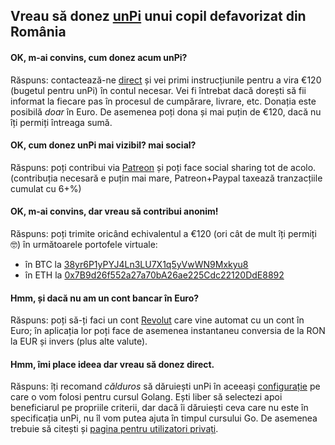 ## Vreau să donez [unPi](https://www.unpi.ro/) unui copil defavorizat din România

#### OK, m-ai convins, cum donez acum unPi?

Răspuns: contactează-ne [direct](mailto:donez@unpi.ro?subject=vreau%20sa%20donez%20unPi) și vei primi instrucțiunile pentru a vira €120 (bugetul pentru unPi) în contul necesar. Vei fi întrebat dacă dorești să fii informat la fiecare pas în procesul de cumpărare, livrare, etc. Donația este posibilă _doar_ în Euro. De asemenea poți dona și mai puțin de €120, dacă nu îți permiți întreaga sumă.

#### OK, cum donez unPi mai vizibil? mai social?

Răspuns: poți contribui via [Patreon](https://www.patreon.com/unPi) și poți face social sharing tot de acolo. (contribuția necesară e puțin mai mare, Patreon+Paypal taxează tranzacțiile cumulat cu 6+%)

#### OK, m-ai convins, dar vreau să contribui anonim!

Răspuns: poți trimite oricând echivalentul a €120 (ori cât de mult îți permiți 🤓) în următoarele portofele virtuale:

- în BTC la [38yr6P1yPYJ4Ln3LU7X1q5yVwWN9Mxkyu8](https://www.blockchain.com/btc/address/38yr6P1yPYJ4Ln3LU7X1q5yVwWN9Mxkyu8)
- în ETH la [0x7B9d26f552a27a70bA26ae225Cdc22120DdE8892](https://www.blockchain.com/eth/address/0x7B9d26f552a27a70bA26ae225Cdc22120DdE8892)

#### Hmm, și dacă nu am un cont bancar în Euro?

Răspuns: poți să-ți faci un cont [Revolut](https://www.revolut.com) care vine automat cu un cont în Euro; în aplicația lor poți face de asemenea instantaneu conversia de la RON la EUR și invers (plus alte valute).

#### Hmm, îmi place ideea dar vreau să donez direct.

Răspuns: îți recomand _călduros_ să dăruiești unPi în aceeași [configurație](https://www.unpi.ro/spec/) pe care o vom folosi pentru cursul Golang. Ești liber să selectezi apoi beneficiarul pe propriile criterii, dar dacă îi dăruiești ceva care nu este în specificația unPi, nu îl vom putea ajuta în timpul cursului Go. De asemenea trebuie să citești și [pagina pentru utilizatori privați](https://www.unpi.ro/privat/).
